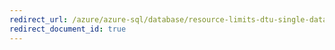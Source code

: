 ```yaml
---
redirect_url: /azure/azure-sql/database/resource-limits-dtu-single-databases
redirect_document_id: true
---
```

